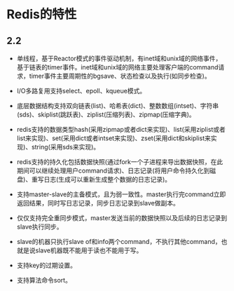 # Redis的特性

## 2.2

+ 单线程，基于Reactor模式的事件驱动机制，有inet域和unix域的网络事件，基于链表的timer事件。inet域和unix域的网络主要处理客户端的command请求，timer事件主要周期性的bgsave、状态检查以及执行(如同步检查)。
+ I/O多路复用支持select、epoll、kqueue模式。

+ 底层数据结构支持双向链表(list)、哈希表(dict)、整数数组(intset)、字符串(sds)、skiplist(跳跃表)、ziplist(压缩列表)、zipmap(压缩字典)。
+ redis支持的数据类型hash(采用zipmap或者dict来实现)、list(采用ziplist或者list来实现)、set(采用dict或者intset来实现)、zset(采用dict和skiplist来实现)、string(采用sds来实现)。

+ redis支持的持久化包括数据快照(通过fork一个子进程来导出数据快照，在此期间可以继续处理用户command请求)、日志记录(将用户命令持久化到磁盘)、重写日志(生成可以重新生成整个数据的日志记录)。

+ 支持master-slave的主备模式，且为弱一致性。master执行完command立即返回结果，同时写日志记录，同步日志记录到slave做副本。
+ 仅仅支持完全重同步模式，master发送当前的数据快照以及后续的日志记录到slave执行同步。
+ slave的机器只执行slave of和info两个command，不执行其他command，也就是说slave机器既不能用于读也不能用于写。

+ 支持key的过期设置。

+ 支持算法命令sort。